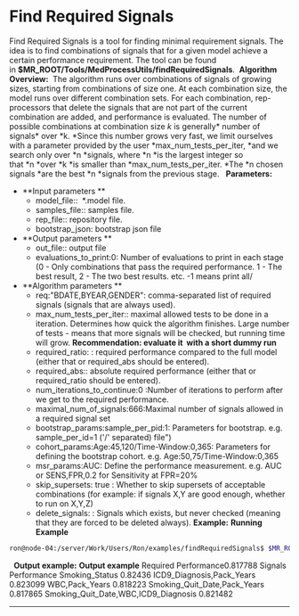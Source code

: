 # Find Required Signals
Find Required Signals is a tool for finding minimal requirement signals. The idea is to find combinations of signals that for a given model achieve a certain performance requirement.
The tool can be found in **$MR_ROOT/Tools/MedProcessUtils/findRequiredSignals**. 
**Algorithm Overview:** 
The algorithm runs over combinations of signals of growing sizes, starting from combinations of size one.
At each combination size, the model runs over different combination sets. For each combination, rep-processors that delete the signals that are not part of the current combination are added, and performance is evaluated.
The number of possible combinations at combination size *k* is generally* number of signals* over *k. *Since this number grows very fast, we limit ourselves with a parameter provided by the user *max_num_tests_per_iter, *and we search only over *n *signals, where *n *is the largest integer so that *n *over *k *is smaller than *max_num_tests_per_iter. *The *n chosen signals *are the best *n *signals from the previous stage.
 
**Parameters:**
- **Input parameters **
  - model_file::  *.model file.
  - samples_file:: samples file.
  - rep_file:: repository file.
  - bootstrap_json: bootstrap json file
- **Output parameters **
  - out_file:: output file
  - evaluations_to_print:0: Number of evaluations to print in each stage (0 - Only combinations that pass the required performance. 1 - The best result, 2 - The two best results. etc. -1 means print all/
- **Algorithm parameters **
  - req:"BDATE,BYEAR,GENDER": comma-separated list of required signals (signals that are always used).
  - max_num_tests_per_iter:: maximal allowed tests to be done in a iteration. Determines how quick the algorithm finishes. Large number of tests - means that more signals will be checked, but running time will grow. **Recommendation: evaluate it  with a short dummy run**
  - required_ratio: : required performance compared to the full model (either that or required_abs should be entered).
  - required_abs:: absolute required performance (either that or required_ratio should be entered).
  - num_iterations_to_continue:0 :Number of iterations to perform after we get to the required performance.
  - maximal_num_of_signals:666:Maximal number of signals allowed in a required signal set
  - bootstrap_params:sample_per_pid:1: Parameters for bootstrap. e.g. sample_per_id=1 ('/' separated) file")
  - cohort_params:Age:45,120/Time-Window:0,365: Parameters for defining the bootstrap cohort. e.g. Age:50,75/Time-Window:0,365
  - msr_params:AUC: Define the performance measurement. e.g. AUC or SENS,FPR,0.2 for Sensitivity at FPR=20%
  - skip_supersets: true : Whether to skip supersets of acceptable combinations (for example: if signals X,Y are good enough, whether to run on X,Y,Z)
  - delete_signals: : Signals which exists, but never checked (meaning that they are forced to be deleted always).
**Example:**
**Running Example**
```bash
ron@node-04:/server/Work/Users/Ron/examples/findRequiredSignals$ $MR_ROOT/Tools/MedProcessUtils/Linux/Release/findRequiredSignals --model_file example_model.model --samples_file example_samples.samples --rep_file /server/Work/CancerData/Repositories/KP/kp.repository --out_file required_sigs_out.txt --msr_params AUC --max_num_tests_per_iter 1000 --required_ratio 0.95 --evaluations_to_print 0 --num_iterations_to_continue 2 --cohort_params Age:45,80/Time-Window:120,365
```
 
**Output example:**
**Output example**
Required Performance0.817788
Signals Performance
Smoking_Status 0.82436
ICD9_Diagnosis,Pack_Years 0.823099
WBC,Pack_Years 0.818223
Smoking_Quit_Date,Pack_Years 0.817865
Smoking_Quit_Date,WBC,ICD9_Diagnosis 0.821482
****
 
